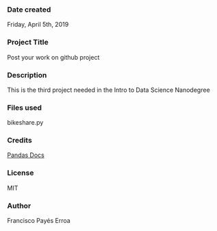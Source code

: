 ### Date created
Friday, April 5th, 2019

### Project Title
Post your work on github project

### Description
This is the third project needed in the Intro to Data Science Nanodegree

### Files used
bikeshare.py

### Credits
[Pandas Docs](http://pandas.pydata.org/pandas-docs/stable/)

### License
MIT

### Author
Francisco Payés Erroa
